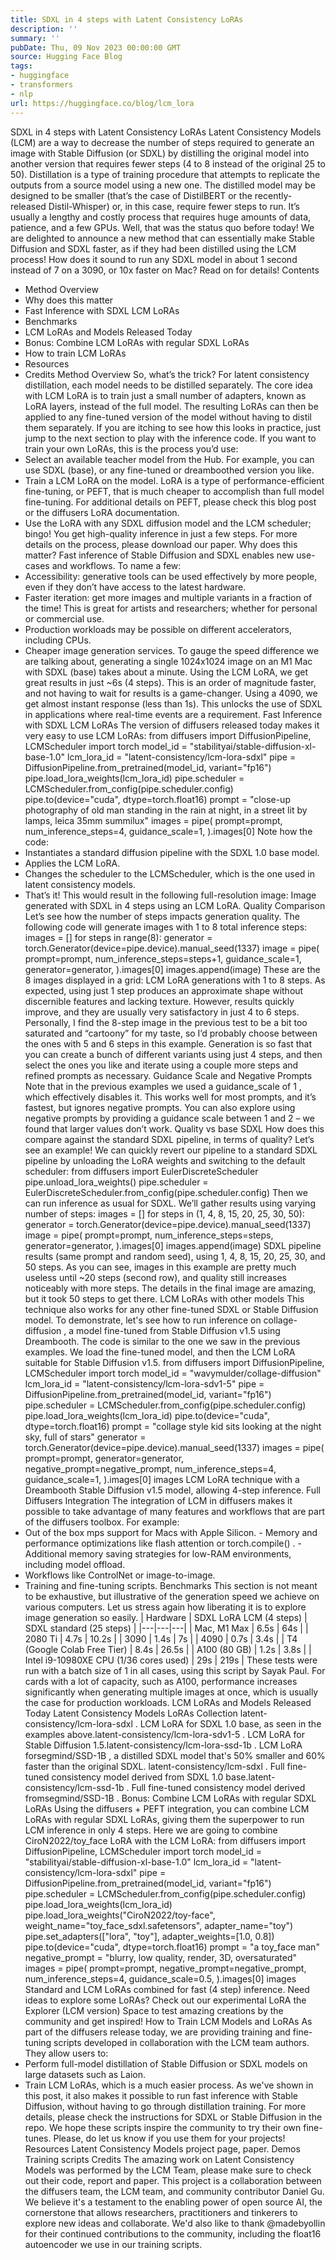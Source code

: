 ```yaml
---
title: SDXL in 4 steps with Latent Consistency LoRAs
description: ''
summary: ''
pubDate: Thu, 09 Nov 2023 00:00:00 GMT
source: Hugging Face Blog
tags:
- huggingface
- transformers
- nlp
url: https://huggingface.co/blog/lcm_lora
---
```


SDXL in 4 steps with Latent Consistency LoRAs
Latent Consistency Models (LCM) are a way to decrease the number of steps required to generate an image with Stable Diffusion (or SDXL) by distilling the original model into another version that requires fewer steps (4 to 8 instead of the original 25 to 50). Distillation is a type of training procedure that attempts to replicate the outputs from a source model using a new one. The distilled model may be designed to be smaller (that’s the case of DistilBERT or the recently-released Distil-Whisper) or, in this case, require fewer steps to run. It’s usually a lengthy and costly process that requires huge amounts of data, patience, and a few GPUs.
Well, that was the status quo before today!
We are delighted to announce a new method that can essentially make Stable Diffusion and SDXL faster, as if they had been distilled using the LCM process! How does it sound to run any SDXL model in about 1 second instead of 7 on a 3090, or 10x faster on Mac? Read on for details!
Contents
- Method Overview
- Why does this matter
- Fast Inference with SDXL LCM LoRAs
- Benchmarks
- LCM LoRAs and Models Released Today
- Bonus: Combine LCM LoRAs with regular SDXL LoRAs
- How to train LCM LoRAs
- Resources
- Credits
Method Overview
So, what’s the trick? For latent consistency distillation, each model needs to be distilled separately. The core idea with LCM LoRA is to train just a small number of adapters, known as LoRA layers, instead of the full model. The resulting LoRAs can then be applied to any fine-tuned version of the model without having to distil them separately. If you are itching to see how this looks in practice, just jump to the next section to play with the inference code. If you want to train your own LoRAs, this is the process you’d use:
- Select an available teacher model from the Hub. For example, you can use SDXL (base), or any fine-tuned or dreamboothed version you like.
- Train a LCM LoRA on the model. LoRA is a type of performance-efficient fine-tuning, or PEFT, that is much cheaper to accomplish than full model fine-tuning. For additional details on PEFT, please check this blog post or the diffusers LoRA documentation.
- Use the LoRA with any SDXL diffusion model and the LCM scheduler; bingo! You get high-quality inference in just a few steps.
For more details on the process, please download our paper.
Why does this matter?
Fast inference of Stable Diffusion and SDXL enables new use-cases and workflows. To name a few:
- Accessibility: generative tools can be used effectively by more people, even if they don’t have access to the latest hardware.
- Faster iteration: get more images and multiple variants in a fraction of the time! This is great for artists and researchers; whether for personal or commercial use.
- Production workloads may be possible on different accelerators, including CPUs.
- Cheaper image generation services.
To gauge the speed difference we are talking about, generating a single 1024x1024 image on an M1 Mac with SDXL (base) takes about a minute. Using the LCM LoRA, we get great results in just ~6s (4 steps). This is an order of magnitude faster, and not having to wait for results is a game-changer. Using a 4090, we get almost instant response (less than 1s). This unlocks the use of SDXL in applications where real-time events are a requirement.
Fast Inference with SDXL LCM LoRAs
The version of diffusers
released today makes it very easy to use LCM LoRAs:
from diffusers import DiffusionPipeline, LCMScheduler
import torch
model_id = "stabilityai/stable-diffusion-xl-base-1.0"
lcm_lora_id = "latent-consistency/lcm-lora-sdxl"
pipe = DiffusionPipeline.from_pretrained(model_id, variant="fp16")
pipe.load_lora_weights(lcm_lora_id)
pipe.scheduler = LCMScheduler.from_config(pipe.scheduler.config)
pipe.to(device="cuda", dtype=torch.float16)
prompt = "close-up photography of old man standing in the rain at night, in a street lit by lamps, leica 35mm summilux"
images = pipe(
prompt=prompt,
num_inference_steps=4,
guidance_scale=1,
).images[0]
Note how the code:
- Instantiates a standard diffusion pipeline with the SDXL 1.0 base model.
- Applies the LCM LoRA.
- Changes the scheduler to the LCMScheduler, which is the one used in latent consistency models.
- That’s it!
This would result in the following full-resolution image:
Image generated with SDXL in 4 steps using an LCM LoRA.
Quality Comparison
Let’s see how the number of steps impacts generation quality. The following code will generate images with 1 to 8 total inference steps:
images = []
for steps in range(8):
generator = torch.Generator(device=pipe.device).manual_seed(1337)
image = pipe(
prompt=prompt,
num_inference_steps=steps+1,
guidance_scale=1,
generator=generator,
).images[0]
images.append(image)
These are the 8 images displayed in a grid:
LCM LoRA generations with 1 to 8 steps.
As expected, using just 1 step produces an approximate shape without discernible features and lacking texture. However, results quickly improve, and they are usually very satisfactory in just 4 to 6 steps. Personally, I find the 8-step image in the previous test to be a bit too saturated and “cartoony” for my taste, so I’d probably choose between the ones with 5 and 6 steps in this example. Generation is so fast that you can create a bunch of different variants using just 4 steps, and then select the ones you like and iterate using a couple more steps and refined prompts as necessary.
Guidance Scale and Negative Prompts
Note that in the previous examples we used a guidance_scale
of 1
, which effectively disables it. This works well for most prompts, and it’s fastest, but ignores negative prompts. You can also explore using negative prompts by providing a guidance scale between 1
and 2
– we found that larger values don’t work.
Quality vs base SDXL
How does this compare against the standard SDXL pipeline, in terms of quality? Let’s see an example!
We can quickly revert our pipeline to a standard SDXL pipeline by unloading the LoRA weights and switching to the default scheduler:
from diffusers import EulerDiscreteScheduler
pipe.unload_lora_weights()
pipe.scheduler = EulerDiscreteScheduler.from_config(pipe.scheduler.config)
Then we can run inference as usual for SDXL. We’ll gather results using varying number of steps:
images = []
for steps in (1, 4, 8, 15, 20, 25, 30, 50):
generator = torch.Generator(device=pipe.device).manual_seed(1337)
image = pipe(
prompt=prompt,
num_inference_steps=steps,
generator=generator,
).images[0]
images.append(image)
SDXL pipeline results (same prompt and random seed), using 1, 4, 8, 15, 20, 25, 30, and 50 steps.
As you can see, images in this example are pretty much useless until ~20 steps (second row), and quality still increases noticeably with more steps. The details in the final image are amazing, but it took 50 steps to get there.
LCM LoRAs with other models
This technique also works for any other fine-tuned SDXL or Stable Diffusion model. To demonstrate, let's see how to run inference on collage-diffusion
, a model fine-tuned from Stable Diffusion v1.5 using Dreambooth.
The code is similar to the one we saw in the previous examples. We load the fine-tuned model, and then the LCM LoRA suitable for Stable Diffusion v1.5.
from diffusers import DiffusionPipeline, LCMScheduler
import torch
model_id = "wavymulder/collage-diffusion"
lcm_lora_id = "latent-consistency/lcm-lora-sdv1-5"
pipe = DiffusionPipeline.from_pretrained(model_id, variant="fp16")
pipe.scheduler = LCMScheduler.from_config(pipe.scheduler.config)
pipe.load_lora_weights(lcm_lora_id)
pipe.to(device="cuda", dtype=torch.float16)
prompt = "collage style kid sits looking at the night sky, full of stars"
generator = torch.Generator(device=pipe.device).manual_seed(1337)
images = pipe(
prompt=prompt,
generator=generator,
negative_prompt=negative_prompt,
num_inference_steps=4,
guidance_scale=1,
).images[0]
images
LCM LoRA technique with a Dreambooth Stable Diffusion v1.5 model, allowing 4-step inference.
Full Diffusers Integration
The integration of LCM in diffusers
makes it possible to take advantage of many features and workflows that are part of the diffusers toolbox. For example:
- Out of the box
mps
support for Macs with Apple Silicon. - Memory and performance optimizations like flash attention or
torch.compile()
. - Additional memory saving strategies for low-RAM environments, including model offload.
- Workflows like ControlNet or image-to-image.
- Training and fine-tuning scripts.
Benchmarks
This section is not meant to be exhaustive, but illustrative of the generation speed we achieve on various computers. Let us stress again how liberating it is to explore image generation so easily.
| Hardware | SDXL LoRA LCM (4 steps) | SDXL standard (25 steps) |
|---|---|---|
| Mac, M1 Max | 6.5s | 64s |
| 2080 Ti | 4.7s | 10.2s |
| 3090 | 1.4s | 7s |
| 4090 | 0.7s | 3.4s |
| T4 (Google Colab Free Tier) | 8.4s | 26.5s |
| A100 (80 GB) | 1.2s | 3.8s |
| Intel i9-10980XE CPU (1/36 cores used) | 29s | 219s |
These tests were run with a batch size of 1 in all cases, using this script by Sayak Paul.
For cards with a lot of capacity, such as A100, performance increases significantly when generating multiple images at once, which is usually the case for production workloads.
LCM LoRAs and Models Released Today
Latent Consistency Models LoRAs Collection
latent-consistency/lcm-lora-sdxl
. LCM LoRA for SDXL 1.0 base, as seen in the examples above.latent-consistency/lcm-lora-sdv1-5
. LCM LoRA for Stable Diffusion 1.5.latent-consistency/lcm-lora-ssd-1b
. LCM LoRA forsegmind/SSD-1B
, a distilled SDXL model that's 50% smaller and 60% faster than the original SDXL.
latent-consistency/lcm-sdxl
. Full fine-tuned consistency model derived from SDXL 1.0 base.latent-consistency/lcm-ssd-1b
. Full fine-tuned consistency model derived fromsegmind/SSD-1B
.
Bonus: Combine LCM LoRAs with regular SDXL LoRAs
Using the diffusers + PEFT integration, you can combine LCM LoRAs with regular SDXL LoRAs, giving them the superpower to run LCM inference in only 4 steps.
Here we are going to combine CiroN2022/toy_face
LoRA with the LCM LoRA:
from diffusers import DiffusionPipeline, LCMScheduler
import torch
model_id = "stabilityai/stable-diffusion-xl-base-1.0"
lcm_lora_id = "latent-consistency/lcm-lora-sdxl"
pipe = DiffusionPipeline.from_pretrained(model_id, variant="fp16")
pipe.scheduler = LCMScheduler.from_config(pipe.scheduler.config)
pipe.load_lora_weights(lcm_lora_id)
pipe.load_lora_weights("CiroN2022/toy-face", weight_name="toy_face_sdxl.safetensors", adapter_name="toy")
pipe.set_adapters(["lora", "toy"], adapter_weights=[1.0, 0.8])
pipe.to(device="cuda", dtype=torch.float16)
prompt = "a toy_face man"
negative_prompt = "blurry, low quality, render, 3D, oversaturated"
images = pipe(
prompt=prompt,
negative_prompt=negative_prompt,
num_inference_steps=4,
guidance_scale=0.5,
).images[0]
images
Standard and LCM LoRAs combined for fast (4 step) inference.
Need ideas to explore some LoRAs? Check out our experimental LoRA the Explorer (LCM version) Space to test amazing creations by the community and get inspired!
How to Train LCM Models and LoRAs
As part of the diffusers
release today, we are providing training and fine-tuning scripts developed in collaboration with the LCM team authors. They allow users to:
- Perform full-model distillation of Stable Diffusion or SDXL models on large datasets such as Laion.
- Train LCM LoRAs, which is a much easier process. As we've shown in this post, it also makes it possible to run fast inference with Stable Diffusion, without having to go through distillation training.
For more details, please check the instructions for SDXL or Stable Diffusion in the repo.
We hope these scripts inspire the community to try their own fine-tunes. Please, do let us know if you use them for your projects!
Resources
Latent Consistency Models project page, paper.
Demos
Training scripts
Credits
The amazing work on Latent Consistency Models was performed by the LCM Team, please make sure to check out their code, report and paper. This project is a collaboration between the diffusers team, the LCM team, and community contributor Daniel Gu. We believe it's a testament to the enabling power of open source AI, the cornerstone that allows researchers, practitioners and tinkerers to explore new ideas and collaborate. We'd also like to thank @madebyollin
for their continued contributions to the community, including the float16
autoencoder we use in our training scripts.